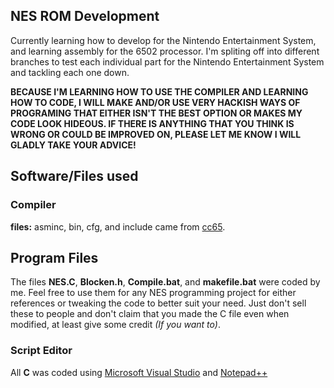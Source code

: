 ## NES ROM Development
Currently learning how to develop for the Nintendo Entertainment System, and learning assembly for the 6502 processor.
I'm spliting off into different branches to test each individual part for the Nintendo Entertainment System and tackling each one down.

**BECAUSE I'M LEARNING HOW TO USE THE COMPILER AND LEARNING HOW TO CODE, I WILL MAKE AND/OR USE VERY HACKISH WAYS OF PROGRAMING THAT EITHER ISN'T THE BEST OPTION OR MAKES MY CODE LOOK HIDEOUS. IF THERE IS ANYTHING THAT YOU THINK IS WRONG OR COULD BE IMPROVED ON, PLEASE LET ME KNOW I WILL GLADLY TAKE YOUR ADVICE!**

## Software/Files used

### Compiler

**files:** asminc, bin, cfg, and include came from [cc65](https://www.cc65.org/).

## Program Files

The files **NES.C**, **Blocken.h**, **Compile.bat**, and **makefile.bat** were coded by me. Feel free to use them for any NES programming project for either references or tweaking the code to better suit your need. Just don't sell these to people and don't claim that you made the C file even when modified, at least give some credit *(If you want to)*.

### Script Editor

All **C** was coded using [Microsoft Visual Studio](https://visualstudio.microsoft.com/) and [Notepad++](https://notepad-plus-plus.org/)
